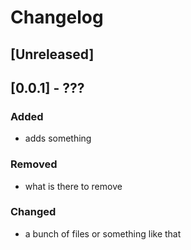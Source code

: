 <!-- Keep a Changelog guide -> https://keepachangelog.com -->

# Changelog

## [Unreleased]

## [0.0.1] - ???

### Added
- adds something

### Removed
- what is there to remove

### Changed
- a bunch of files or something like that